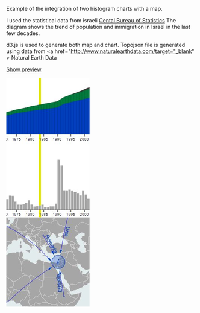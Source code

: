 Example of the integration of two histogram charts with a map.

I used the statistical data from israeli 
<a href="http://www1.cbs.gov.il/reader/?MIval=cw_usr_view_Folder&ID=141" target="_blank" >Cental Bureau of Statistics</a>
The diagram shows the trend of population and immigration in Israel in the last few decades.

d3.js is used to generate both map and chart.
Topojson file is generated using data from  <a href="http://www.naturalearthdata.com/target="_blank" >  Natural Earth Data</a>
<p>
<a href="https://rawgit.com/pafavero/chart-map/master/chart%26map.html" target="_blank" title="Show preview"  >Show preview</a>
</p>
<a href="https://rawgit.com/pafavero/chart-map/master/chart%26map.html" target="_blank" title="Show preview" >
    <img src="dist/img/screenshot.JPG" alt="screenshot" />
</a>

